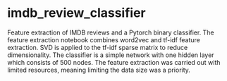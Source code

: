 # imdb_review_classifier
Feature extraction of IMDB reviews and a Pytorch binary classifier. The feature extraction notebook combines word2vec and tf-idf feature extraction. SVD is applied to the tf-idf sparse matrix to reduce dimensionality. The classifier is a simple network with one hidden layer which consists of 500 nodes. The feature extraction was carried out with limited resources, meaning limiting the data size was a priority. 
